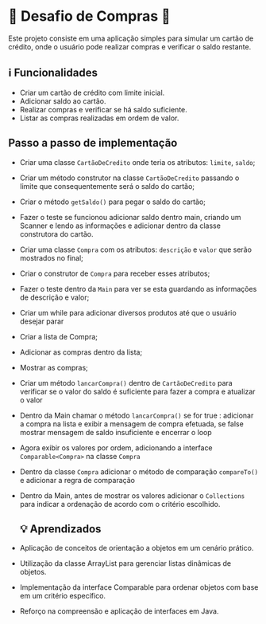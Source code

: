 # 🎉 **Desafio de Compras** 🚀

Este projeto consiste em uma aplicação simples para simular um cartão de crédito, onde o usuário pode realizar compras e verificar o saldo restante.

## ℹ️ Funcionalidades

- Criar um cartão de crédito com limite inicial.
- Adicionar saldo ao cartão.
- Realizar compras e verificar se há saldo suficiente.
- Listar as compras realizadas em ordem de valor.


## Passo a passo de implementação

- Criar uma classe `CartãoDeCredito` onde teria os atributos: `limite`, `saldo`;
- Criar um método construtor na classe `CartãoDeCredito`  passando o limite que consequentemente será o saldo do cartão;
- Criar o método `getSaldo()` para pegar o saldo do cartão;
- Fazer o teste se funcionou adicionar saldo dentro main, criando um Scanner e lendo as informações e adicionar dentro da classe construtora do cartão.
- Criar uma classe `Compra` com os atributos: `descrição` e `valor` que serão mostrados no final;
- Criar o construtor de `Compra` para receber esses atributos;
- Fazer o teste dentro da `Main` para ver se esta guardando as informações de descrição e valor;
- Criar um while para adicionar diversos produtos até que o usuário desejar parar
- Criar a lista de Compra;
- Adicionar as compras dentro da lista;
- Mostrar as compras;
- Criar um método `lancarCompra()` dentro de `CartãoDeCredito` para verificar se o valor do saldo é suficiente para fazer a compra e atualizar o valor
- Dentro da Main chamar o método `lancarCompra()` se for true : adicionar a compra na lista e exibir a mensagem de compra efetuada, se false mostrar mensagem de saldo insuficiente e encerrar o loop
- Agora exibir os valores por ordem, adicionando a interface `Comparable<Compra>` na classe `Compra`
- Dentro da classe `Compra` adicionar o método de comparação `compareTo()` e adicionar a regra de comparação
- Dentro da Main, antes de mostrar os valores adicionar o `Collections` para indicar a ordenação de acordo com o critério escolhido.


  ## 💡 Aprendizados
  
- Aplicação de conceitos de orientação a objetos em um cenário prático.
- Utilização da classe ArrayList para gerenciar listas dinâmicas de objetos.
- Implementação da interface Comparable para ordenar objetos com base em um critério específico.
- Reforço na compreensão e aplicação de interfaces em Java.
